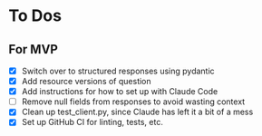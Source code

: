 # To Dos
## For MVP
- [x] Switch over to structured responses using pydantic
- [x] Add resource versions of question
- [x] Add instructions for how to set up with Claude Code
- [ ] Remove null fields from responses to avoid wasting context
- [x] Clean up test_client.py, since Claude has left it a bit of a mess
- [x] Set up GitHub CI for linting, tests, etc.
